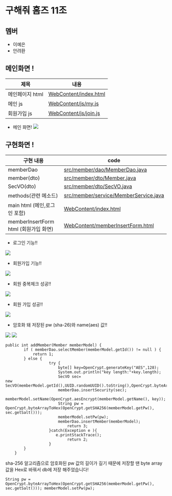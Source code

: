 # 구해줘 홈즈 11조

## 멤버

- 이예은
- 안려환

## 메인화면 !

| 제목            | 내용                                                                                                                                       |
| --------------- | ------------------------------------------------------------------------------------------------------------------------------------------ |
| 메인페이지 html | [WebContent/index.html](https://lab.ssafy.com/s08/a19/10_whereismyhome_algo/pair11_ahnryeohwan_leeyeeun/-/blob/main/WebContent/index.html) |
| 메인 js         | [WebContent/js/my.js](https://lab.ssafy.com/s08/a19/10_whereismyhome_algo/pair11_ahnryeohwan_leeyeeun/-/blob/main/WebContent/js/my.js)     |
| 회원가입 js     | [WebContent/js/join.js](https://lab.ssafy.com/s08/a19/10_whereismyhome_algo/pair11_ahnryeohwan_leeyeeun/-/blob/main/WebContent/js/join.js) |

- 메인 화면!
  <img src="https://lab.ssafy.com/s08/a19/10_whereismyhome_algo/pair11_ahnryeohwan_leeyeeun/-/raw/main/img/%EB%A9%94%EC%9D%B8%ED%99%94%EB%A9%B4.PNG">

## 구현화면 !

| 구현 내용                             | code                                                                                                                                                                       |
| ------------------------------------- | -------------------------------------------------------------------------------------------------------------------------------------------------------------------------- |
| memberDao                             | [src/member/dao/MemberDao.java](https://lab.ssafy.com/s08/a19/10_whereismyhome_algo/pair11_ahnryeohwan_leeyeeun/-/blob/main/src/member/dao/MemberDao.java)                 |
| member(dto)                           | [src/member/dto/Member.java](https://lab.ssafy.com/s08/a19/10_whereismyhome_algo/pair11_ahnryeohwan_leeyeeun/-/blob/main/src/member/dto/Member.java)                       |
| SecVO(dto)                            | [src/member/dto/SecVO.java](https://lab.ssafy.com/s08/a19/10_whereismyhome_algo/pair11_ahnryeohwan_leeyeeun/-/blob/main/src/member/dto/SecVO.java)                         |
| methods(관련 메소드)                     | [src/member/service/MemberService.java](https://lab.ssafy.com/s08/a19/10_whereismyhome_algo/pair11_ahnryeohwan_leeyeeun/-/blob/main/src/member/service/MemberService.java) |
| main html (메인,로그인 포함)          | [WebContent/index.html](https://lab.ssafy.com/s08/a19/10_whereismyhome_algo/pair11_ahnryeohwan_leeyeeun/-/blob/main/WebContent/index.html)                                 |
| memberInsertForm html (회원가입 화면) | [WebContent/memberInsertForm.html](https://lab.ssafy.com/s08/a19/10_whereismyhome_algo/pair11_ahnryeohwan_leeyeeun/-/blob/main/WebContent/memberInsertForm.html)           |

- 로그인 기능!!

<img src="https://lab.ssafy.com/s08/a19/10_whereismyhome_algo/pair11_ahnryeohwan_leeyeeun/-/raw/main/img/%EB%A1%9C%EA%B7%B8%EC%9D%B8%EC%84%B1%EA%B3%B5.PNG">

- 회원가입 기능!!

<img src="https://lab.ssafy.com/s08/a19/10_whereismyhome_algo/pair11_ahnryeohwan_leeyeeun/-/raw/main/img/%ED%9A%8C%EC%9B%90%EA%B0%80%EC%9E%85.PNG">

- 회원 중복체크 성공!!

<img src="https://lab.ssafy.com/s08/a19/10_whereismyhome_algo/pair11_ahnryeohwan_leeyeeun/-/raw/main/img/%ED%9A%8C%EC%9B%90%EC%A4%91%EB%B3%B5%EC%B2%B4%ED%81%AC.PNG">

- 회원 가입 성공!!

<img src="https://lab.ssafy.com/s08/a19/10_whereismyhome_algo/pair11_ahnryeohwan_leeyeeun/-/raw/main/img/%ED%9A%8C%EC%9B%90%EA%B0%80%EC%9E%85%20%EC%84%B1%EA%B3%B5.PNG">

- 암호화 돼 저장된 pw (sha-26)와 name(aes) 값!!

<img src="https://lab.ssafy.com/s08/a19/10_whereismyhome_algo/pair11_ahnryeohwan_leeyeeun/-/raw/main/img/salt_db.PNG">

<img src="https://lab.ssafy.com/s08/a19/10_whereismyhome_algo/pair11_ahnryeohwan_leeyeeun/-/raw/main/img/%EC%95%94%ED%98%B8%ED%99%94.PNG">

```
public int addMember(Member memberModel) {
		if ( memberDao.selectMember(memberModel.getId()) != null ) {
			return 1;
		} else {
		           try {
		        	   byte[] key=OpenCrypt.generateKey("AES",128);
		        	   System.out.println("key length:"+key.length);
		        	   SecVO sec=
new SecVO(memberModel.getId(),UUID.randomUUID().toString(),OpenCrypt.byteArrayToHex(key));
		        	   memberDao.insertSecurity(sec);
		        	   memberModel.setName(OpenCrypt.aesEncrypt(memberModel.getName(), key));
		        	   String pw = OpenCrypt.byteArrayToHex(OpenCrypt.getSHA256(memberModel.getPw(), sec.getSalt()));
		               memberModel.setPw(pw);
		               memberDao.insertMember(memberModel);
		                   return 3;
		           }catch(Exception e ){
		        	  e.printStackTrace();
			               return 2;
		           }
		}
	}
```

sha-256 알고리즘으로 암호화된 pw 값의 길이가 길기 때문에
저장할 땐 byte array 값을 Hex로 바꿔서 db에 저장 해주었습니다!

`String pw = OpenCrypt.byteArrayToHex(OpenCrypt.getSHA256(memberModel.getPw(), sec.getSalt())); memberModel.setPw(pw); `
